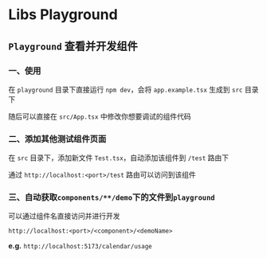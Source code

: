 # Libs Playground

## `Playground` 查看并开发组件

### 一、使用

在 `playground` 目录下直接运行 `npm dev`，会将 `app.example.tsx` 生成到 `src` 目录下

随后可以直接在 `src/App.tsx` 中修改你想要调试的组件代码

### 二、添加其他测试组件页面

在 `src` 目录下，添加新文件 `Test.tsx`，自动添加该组件到 `/test` 路由下

通过 `http://localhost:<port>/test` 路由可以访问到该组件

### 三、自动获取`components/**/demo`下的文件到`playground`

可以通过组件名直接访问并进行开发

`http://localhost:<port>/<component>/<demoName>`

**e.g.** `http://localhost:5173/calendar/usage`
